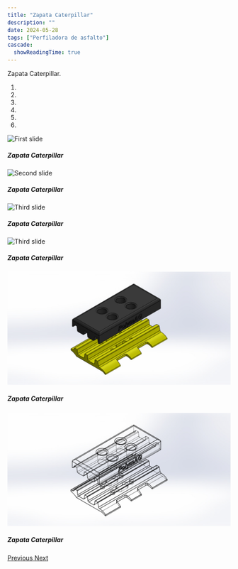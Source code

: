```yaml
---
title: "Zapata Caterpillar"
description: ""
date: 2024-05-28
tags: ["Perfiladora de asfalto"]
cascade:
  showReadingTime: true
---
```

Zapata Caterpillar.

<head>
  <meta charset="UTF-8">
  <meta name="viewport" content="width=device-width, initial-scale=1.0">
  <link rel="stylesheet" href="https://cdn.jsdelivr.net/npm/bootstrap@4.0.0/dist/css/bootstrap.min.css"
    integrity="sha384-Gn5384xqQ1aoWXA+058RXPxPg6fy4IWvTNh0E263XmFcJlSAwiGgFAW/dAiS6JXm" crossorigin="anonymous">
  <link rel="stylesheet" href="style.css">
</head>

<body>
  <div class="row">
    <div id="carouselExampleIndicators" class="carousel slide" data-ride="carousel">
      <ol class="carousel-indicators">
        <li data-target="#carouselExampleIndicators" data-slide-to="0" class="active"></li>
        <li data-target="#carouselExampleIndicators" data-slide-to="1"></li>
        <li data-target="#carouselExampleIndicators" data-slide-to="2"></li>
        <li data-target="#carouselExampleIndicators" data-slide-to="3"></li>
        <li data-target="#carouselExampleIndicators" data-slide-to="4"></li>
        <li data-target="#carouselExampleIndicators" data-slide-to="5"></li>
      </ol>
      <div class="carousel-inner">
        <div class="carousel-item active">
          <img class="d-block w-100"
            src="imges/DSC_1108.jpg"
            alt="First slide">
          <div class="carousel-caption d-none d-md-block">
            <h5>Zapata Caterpillar</h5>
          </div>
        </div>
        <div class="carousel-item">
          <img class="d-block w-100"
            src="imges/DSC_1107.jpg"
            alt="Second slide">
            <div class="carousel-caption d-none d-md-block">
            <h5>Zapata Caterpillar</h5>
          </div>
        </div>
        <div class="carousel-item">
          <img class="d-block w-100"
            src="imges/DSC_1109.jpg"
            alt="Third slide">
            <div class="carousel-caption d-none d-md-block">
            <h5>Zapata Caterpillar</h5>
          </div>
        </div>
        <div class="carousel-item">
          <img class="d-block w-100"
            src="imges/DSC_1110.jpg"
            alt="Third slide">
            <div class="carousel-caption d-none d-md-block">
            <h5>Zapata Caterpillar</h5>
          </div>
        </div>
        <div class="carousel-item">
          <img class="d-block w-100"
            src="imges/explosivo.JPG"
            alt="Third slide">
            <div class="carousel-caption d-none d-md-block">
            <h5>Zapata Caterpillar</h5>
          </div>
        </div>
        <div class="carousel-item">
          <img class="d-block w-100"
            src="imges/trans.JPG"
            alt="Third slide">
            <div class="carousel-caption d-none d-md-block">
            <h5>Zapata Caterpillar</h5>
          </div>
        </div>
      </div>
      <a class="carousel-control-prev" href="#carouselExampleIndicators" role="button" data-slide="prev">
        <span class="carousel-control-prev-icon" aria-hidden="true"></span>
        <span class="sr-only">Previous</span>
      </a>
      <a class="carousel-control-next" href="#carouselExampleIndicators" role="button" data-slide="next">
        <span class="carousel-control-next-icon" aria-hidden="true"></span>
        <span class="sr-only">Next</span>
      </a>
    </div>
  </div>
  <script src="https://code.jquery.com/jquery-3.2.1.slim.min.js"
    integrity="sha384-KJ3o2DKtIkvYIK3UENzmM7KCkRr/rE9/Qpg6aAZGJwFDMVNA/GpGFF93hXpG5KkN"
    crossorigin="anonymous"></script>
  <script src="https://cdn.jsdelivr.net/npm/popper.js@1.12.9/dist/umd/popper.min.js"
    integrity="sha384-ApNbgh9B+Y1QKtv3Rn7W3mgPxhU9K/ScQsAP7hUibX39j7fakFPskvXusvfa0b4Q"
    crossorigin="anonymous"></script>
  <script src="https://cdn.jsdelivr.net/npm/bootstrap@4.0.0/dist/js/bootstrap.min.js"
    integrity="sha384-JZR6Spejh4U02d8jOt6vLEHfe/JQGiRRSQQxSfFWpi1MquVdAyjUar5+76PVCmYl"
    crossorigin="anonymous"></script>
</body>